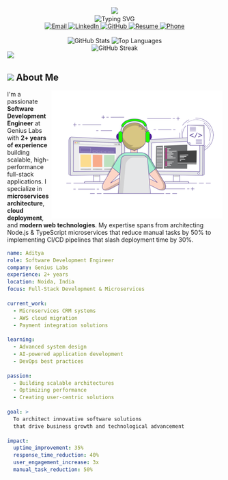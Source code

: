 <div align="center">
  <img src="https://capsule-render.vercel.app/api?type=waving&color=gradient&customColorList=6,11,20&height=180&section=header&text=Hi%20there,%20I'm%20Aditya!&fontSize=42&fontColor=fff&animation=twinkling&fontAlignY=32" />
</div>

<div align="center">
  <img src="https://readme-typing-svg.herokuapp.com?font=Fira+Code&size=22&duration=3000&pause=1000&color=58A6FF&center=true&vCenter=true&multiline=true&width=600&height=100&lines=Software+Development+Engineer;Full-Stack+Developer;Problem+Solver;Building+Scalable+Solutions" alt="Typing SVG" />
</div>

<div align="center">
  <a href="mailto:aditya99.a@gmail.com">
    <img src="https://img.shields.io/badge/📧_Email-D14836?style=for-the-badge&logo=gmail&logoColor=white&labelColor=D14836" alt="Email" />
  </a>
  <a href="https://linkedin.com/in/yupitsadi" target="_blank">
    <img src="https://img.shields.io/badge/💼_LinkedIn-0077B5?style=for-the-badge&logo=linkedin&logoColor=white&labelColor=0077B5" alt="LinkedIn" />
  </a>
  <a href="https://github.com/yupitsadi" target="_blank">
    <img src="https://img.shields.io/badge/🐱_GitHub-100000?style=for-the-badge&logo=github&logoColor=white&labelColor=100000" alt="GitHub" />
  </a>
  <a href="https://drive.google.com/file/d/151o6AFDEO5RMkx8CEgJPZysE2Lroy3uP/view?usp=sharing" target="_blank">
    <img src="https://img.shields.io/badge/📄_Resume-FF5722?style=for-the-badge&logo=googledrive&logoColor=white&labelColor=FF5722" alt="Resume" />
  </a>
  <a href="tel:+919426052435">
    <img src="https://img.shields.io/badge/📱_Phone-25D366?style=for-the-badge&logo=whatsapp&logoColor=white&labelColor=25D366" alt="Phone" />
  </a>
</div>

<br/>

<div align="center">
  <img src="https://github-readme-stats.vercel.app/api?username=yupitsadi&show_icons=true&theme=tokyonight&hide_border=true&include_all_commits=true&count_private=true&bg_color=0D1117&title_color=58A6FF&icon_color=1F6FEB&text_color=C9D1D9&border_radius=10" alt="GitHub Stats" />
  <img src="https://github-readme-stats.vercel.app/api/top-langs/?username=yupitsadi&layout=compact&theme=tokyonight&hide_border=true&langs_count=8&bg_color=0D1117&title_color=58A6FF&text_color=C9D1D9&border_radius=10" alt="Top Languages" />
</div>

<div align="center">
  <img src="https://github-readme-streak-stats-eight.vercel.app/?user=yupitsadi&theme=tokyonight&hide_border=true&background=0D1117&stroke=58A6FF&ring=1F6FEB&fire=FF6B6B&currStreakLabel=C9D1D9&sideLabels=C9D1D9&currStreakNum=58A6FF&sideNums=58A6FF&dates=8B949E&border_radius=10" alt="GitHub Streak" />
</div>

<img src="https://user-images.githubusercontent.com/73097560/115834477-dbab4500-a447-11eb-908a-139a6edaec5c.gif">

## <img src="https://media2.giphy.com/media/QssGEmpkyEOhBCb7e1/giphy.gif?cid=ecf05e47a0n3gi1bfqntqmob8g9aid1oyj2wr3ds3mg700bl&rid=giphy.gif" width="32"> About Me

<img align="right" alt="Coding" width="400" src="https://raw.githubusercontent.com/devSouvik/devSouvik/master/gif3.gif">

I'm a passionate **Software Development Engineer** at Genius Labs with **2+ years of experience** building scalable, high-performance full-stack applications. I specialize in **microservices architecture**, **cloud deployment**, and **modern web technologies**. My expertise spans from architecting Node.js & TypeScript microservices that reduce manual tasks by 50% to implementing CI/CD pipelines that slash deployment time by 30%.

```yaml
name: Aditya
role: Software Development Engineer
company: Genius Labs
experience: 2+ years
location: Noida, India
focus: Full-Stack Development & Microservices

current_work:
  - Microservices CRM systems
  - AWS cloud migration
  - Payment integration solutions

learning:
  - Advanced system design
  - AI-powered application development
  - DevOps best practices

passion:
  - Building scalable architectures
  - Optimizing performance
  - Creating user-centric solutions

goal: >
  To architect innovative software solutions 
  that drive business growth and technological advancement

impact:
  uptime_improvement: 35%
  response_time_reduction: 40%
  user_engagement_increase: 3x
  manual_task_reduction: 50%
